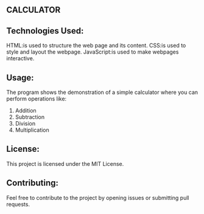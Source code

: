 ## CALCULATOR

## Technologies Used:
HTML:is used to structure the web page and its content.
CSS:is used to style and layout the webpage.
JavaScript:is used to make webpages interactive.

## Usage:
The program shows the demonstration of a simple calculator where you can perform operations like:
1. Addition
2. Subtraction
3. Division
4. Multiplication

## License:
This project is licensed under the  MIT License.

## Contributing:
Feel free to contribute to the project by opening issues or submitting pull requests.

